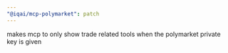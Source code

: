 ```yaml
---
"@iqai/mcp-polymarket": patch
---
```


makes mcp to only show trade related tools when the polymarket private key is given
